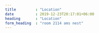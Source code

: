 ```yaml
---
title         : "Location"
date          : 2019-12-23T20:17:01+06:00
heading       : "Location"
form_heading  : "room 2114 ams nest"
---
```


